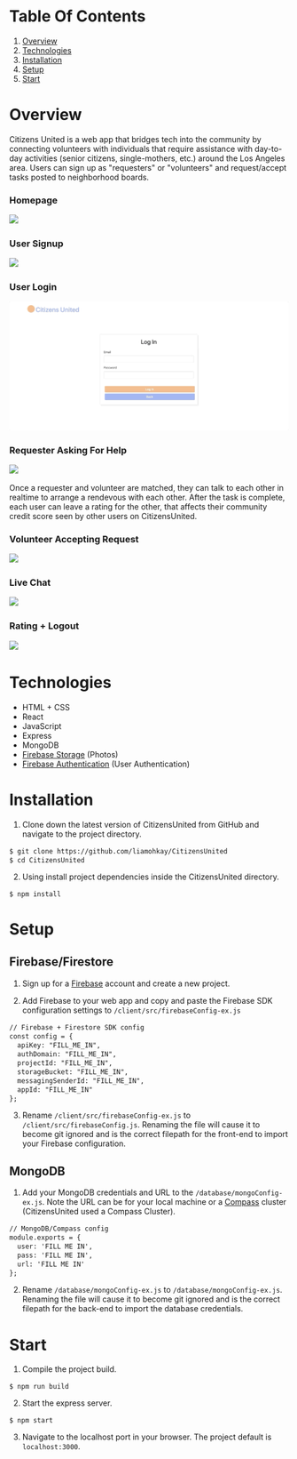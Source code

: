 # Table Of Contents
1. [Overview](#Overview)
1. [Technologies](#Technologies)
1. [Installation](#Installation)
1. [Setup](#Setup)
1. [Start](#Start)

# Overview
Citizens United is a web app that bridges tech into the community by connecting volunteers with individuals that require assistance with day-to-day activities (senior citizens, single-mothers, etc.) around the Los Angeles area. Users can sign up as "requesters" or "volunteers" and request/accept tasks posted to neighborhood boards.

### Homepage
![](./client/dist/Home.gif)
### User Signup
![](./client/dist/Signup.gif)
### User Login
![](./client/dist/Login.gif)
### Requester Asking For Help
![](./client/dist/Request.gif)

Once a requester and volunteer are matched, they can talk to each other in realtime to arrange a rendevous with each other. After the task is complete, each user can leave a rating for the other, that affects their community credit score seen by other users on CitizensUnited.

### Volunteer Accepting Request
![](./client/dist/Accept.gif)
### Live Chat
![](./client/dist/Chat.gif)
### Rating + Logout
![](./client/dist/Vote.gif)

# Technologies
- HTML + CSS
- React
- JavaScript
- Express
- MongoDB
- [Firebase Storage](https://firebase.google.com/docs/storage) (Photos)
- [Firebase Authentication](https://firebase.google.com/docs/auth) (User Authentication)

# Installation
1. Clone down the latest version of CitizensUnited from GitHub and navigate to the project directory.
```
$ git clone https://github.com/liamohkay/CitizensUnited
$ cd CitizensUnited
```
2. Using install project dependencies inside the CitizensUnited directory.
```
$ npm install
```

# Setup

## Firebase/Firestore
1. Sign up for a [Firebase](https://firebase.google.com/) account and create a new project.

2. Add Firebase to your web app and copy and paste the Firebase SDK configuration settings to `/client/src/firebaseConfig-ex.js`
```
// Firebase + Firestore SDK config
const config = {
  apiKey: "FILL_ME_IN",
  authDomain: "FILL_ME_IN",
  projectId: "FILL_ME_IN",
  storageBucket: "FILL_ME_IN",
  messagingSenderId: "FILL_ME_IN",
  appId: "FILL_ME_IN"
};
```

3.  Rename `/client/src/firebaseConfig-ex.js` to `/client/src/firebaseConfig.js`. Renaming the file will cause it to become git ignored and is the correct filepath for the front-end to import your Firebase configuration.

## MongoDB
1. Add your MongoDB credentials and URL to the `/database/mongoConfig-ex.js`. Note the URL can be for your local machine or a [Compass](https://www.mongodb.com/products/compass) cluster (CitizensUnited used a Compass Cluster).

```
// MongoDB/Compass config
module.exports = {
  user: 'FILL ME IN',
  pass: 'FILL ME IN',
  url: 'FILL ME IN'
};
```

2. Rename `/database/mongoConfig-ex.js` to `/database/mongoConfig-ex.js`. Renaming the file will cause it to become git ignored and is the correct filepath for the back-end to import the database credentials.


# Start
1. Compile the project build.
```
$ npm run build
```
2. Start the express server.
```
$ npm start
```
3. Navigate to the localhost port in your browser. The project default is `localhost:3000`.
